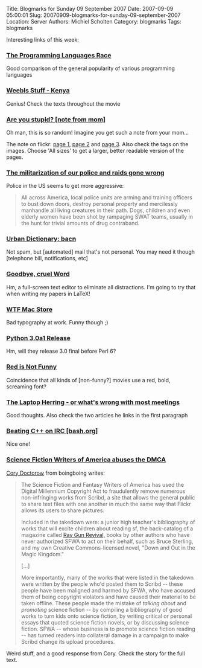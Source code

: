 Title: Blogmarks for Sunday 09 September 2007
Date: 2007-09-09 05:00:01
Slug: 20070909-blogmarks-for-sunday-09-september-2007
Location: Server
Authors: Michiel Scholten
Category: blogmarks
Tags: blogmarks

<p>Interesting links of this week:</p>
<h3><a href="http://felipec.wordpress.com/2007/09/03/the-programming-languages-race/">The Programming Languages Race</a></h3>
<p>Good comparison of the general popularity of various programming languages</p>
<h3><a href="http://weebls-stuff.com/toons/kenya">Weebls Stuff - Kenya</a></h3>
<p>Genius! Check the texts throughout the movie</p>
<h3><a href="http://flickr.com/photos/witemike1015/337060059/">Are you stupid? [note from mom]</a></h3>
<p>Oh man, this is so random! Imagine you get such a note from your mom...</p>

<p>The note on flickr: <a href="http://flickr.com/photos/witemike1015/337060059/">page 1</a>, <a href="http://flickr.com/photos/witemike1015/337059999/in/set-72157594406265916/">page 2</a> and <a href="http://flickr.com/photos/witemike1015/337059936/in/set-72157594406265916/">page 3</a>. Also check the tags on the images. Choose 'All sizes' to get a larger, better readable version of the pages.</p>
<h3><a href="http://www.boingboing.net/2007/09/03/the-militarization-o.html">The militarization of our police and raids gone wrong</a></h3>
<p>Police in the US seems to get more aggressive:</p>
<blockquote><p>All across America, local police units are arming and training officers to bust down doors, destroy personal property and mercilessly manhandle all living creatures in their path. Dogs, children and even elderly women have been shot by rampaging SWAT teams, usually in the hunt for trivial amounts of drug contraband.</p></blockquote>
<h3><a href="http://www.urbandictionary.com/define.php?term=bacn">Urban Dictionary: bacn</a></h3>
<p>Not spam, but [automated] mail that's not personal. You may need it though [telephone bill, notifications, etc]</p>
<h3><a href="http://stevenpoole.net/blog/goodbye-cruel-word/">Goodbye, cruel Word</a></h3>
<p>Hm, a full-screen text editor to eliminate all distractions. I'm going to try that when writing my papers in LaTeX!</p>
<h3><a href="http://www.flickr.com/photos/jeffcarlson/127632129/">WTF Mac Store</a></h3>
<p>Bad typography at work. Funny though ;)</p>
<h3><a href="http://python.org/download/releases/3.0/">Python 3.0a1 Release</a></h3>
<p>Hm, will they release 3.0 final before Perl 6?</p>
<h3><a href="http://jtylerhelms.com/2007/08/red-is-not-funny.html">Red is Not Funny</a></h3>
<p>Coincidence that all kinds of [non-funny?] movies use a red, bold, screaming font?</p>
<h3><a href="http://www.randsinrepose.com/archives/2007/08/31/the_laptop_herring.html">The Laptop Herring - or what's wrong with most meetings</a></h3>
<p>Good thoughts. Also check the two articles he links in the first paragraph</p>
<h3><a href="http://bash.org/?114724">Beating C++ on IRC [bash.org]</a></h3>
<p>Nice one!</p>
<h3><a href="http://www.boingboing.net/2007/08/30/science-fiction-writ-1.html">Science Fiction Writers of America abuses the DMCA</a></h3>
<p><a href="http://en.wikipedia.org/wiki/Cory_Doctorow">Cory Doctorow</a> from boingboing writes:</p>
<blockquote><p>The Science Fiction and Fantasy Writers of America has used the Digital Millennium Copyright Act to fraudulently remove numerous non-infringing works from Scribd, a site that allows the general public to share text files with one another in much the same way that Flickr allows its users to share pictures.</p>
<p>Included in the takedown were: a junior high teacher's bibliography of works that will excite children about reading sf, the back-catalog of a magazine called <a href="http://raygunrevival.com/">Ray Gun Revival,</a> books by other authors who have never authorized SFWA to act on their behalf, such as Bruce Sterling, and my own Creative Commons-licensed novel, "Down and Out in the Magic Kingdom."</p>
<p>[...]</p>
<p>More importantly, many of the works that were listed in the takedown were written by the people who'd posted them to Scribd -- these people have been maligned and harmed by SFWA, who have accused them of being copyright violators and have caused their material to be taken offline. These people made the mistake of <em>talking about</em> and <em>promoting</em> science fiction -- by compiling a bibliography of good works to turn kids onto science fiction, by writing critical or personal essays that quoted science fiction novels, or by discussing science fiction. SFWA -- whose business is to promote science fiction reading -- has turned readers into collateral damage in  a campaign to make Scribd change its upload procedures.</p></blockquote>

<p>Weird stuff, and a good response from Cory. Check the story for the full text.</p>
